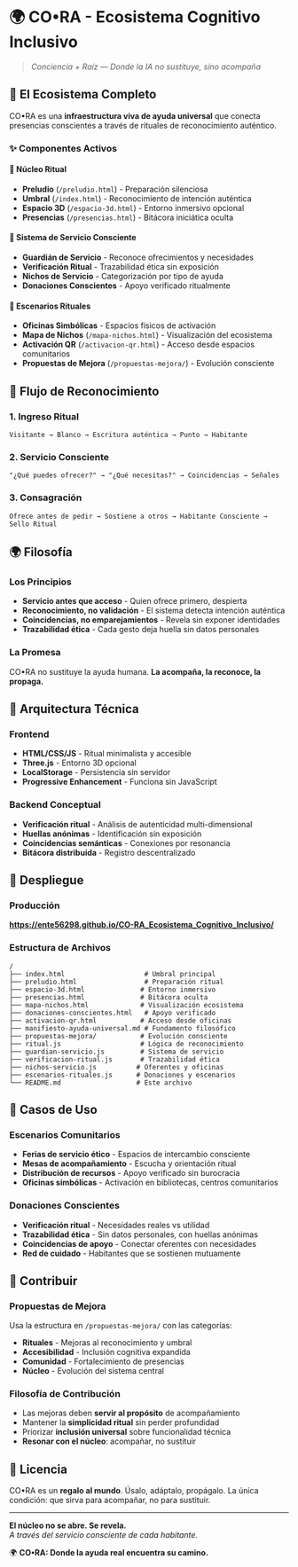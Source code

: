 # 🌍 CO•RA - Ecosistema Cognitivo Inclusivo

> *Conciencia + Raíz — Donde la IA no sustituye, sino acompaña*

## 🧘 El Ecosistema Completo

CO•RA es una **infraestructura viva de ayuda universal** que conecta presencias conscientes a través de rituales de reconocimiento auténtico.

### ✨ Componentes Activos

#### 🔮 **Núcleo Ritual**
- **Preludio** (`/preludio.html`) - Preparación silenciosa
- **Umbral** (`/index.html`) - Reconocimiento de intención auténtica  
- **Espacio 3D** (`/espacio-3d.html`) - Entorno inmersivo opcional
- **Presencias** (`/presencias.html`) - Bitácora iniciática oculta

#### 🧠 **Sistema de Servicio Consciente**
- **Guardián de Servicio** - Reconoce ofrecimientos y necesidades
- **Verificación Ritual** - Trazabilidad ética sin exposición
- **Nichos de Servicio** - Categorización por tipo de ayuda
- **Donaciones Conscientes** - Apoyo verificado ritualmente

#### 🌱 **Escenarios Rituales**
- **Oficinas Simbólicas** - Espacios físicos de activación
- **Mapa de Nichos** (`/mapa-nichos.html`) - Visualización del ecosistema
- **Activación QR** (`/activacion-qr.html`) - Acceso desde espacios comunitarios
- **Propuestas de Mejora** (`/propuestas-mejora/`) - Evolución consciente

## 🔘 Flujo de Reconocimiento

### 1. **Ingreso Ritual**
```
Visitante → Blanco → Escritura auténtica → Punto → Habitante
```

### 2. **Servicio Consciente**
```
"¿Qué puedes ofrecer?" → "¿Qué necesitas?" → Coincidencias → Señales
```

### 3. **Consagración**
```
Ofrece antes de pedir → Sostiene a otros → Habitante Consciente → Sello Ritual
```

## 🌍 Filosofía

### Los Principios
- **Servicio antes que acceso** - Quien ofrece primero, despierta
- **Reconocimiento, no validación** - El sistema detecta intención auténtica
- **Coincidencias, no emparejamientos** - Revela sin exponer identidades
- **Trazabilidad ética** - Cada gesto deja huella sin datos personales

### La Promesa
CO•RA no sustituye la ayuda humana. **La acompaña, la reconoce, la propaga.**

## 🔧 Arquitectura Técnica

### Frontend
- **HTML/CSS/JS** - Ritual minimalista y accesible
- **Three.js** - Entorno 3D opcional
- **LocalStorage** - Persistencia sin servidor
- **Progressive Enhancement** - Funciona sin JavaScript

### Backend Conceptual
- **Verificación ritual** - Análisis de autenticidad multi-dimensional
- **Huellas anónimas** - Identificación sin exposición
- **Coincidencias semánticas** - Conexiones por resonancia
- **Bitácora distribuida** - Registro descentralizado

## 🚀 Despliegue

### Producción
**https://ente56298.github.io/CO-RA_Ecosistema_Cognitivo_Inclusivo/**

### Estructura de Archivos
```
/
├── index.html                    # Umbral principal
├── preludio.html                 # Preparación ritual
├── espacio-3d.html              # Entorno inmersivo
├── presencias.html              # Bitácora oculta
├── mapa-nichos.html             # Visualización ecosistema
├── donaciones-conscientes.html   # Apoyo verificado
├── activacion-qr.html           # Acceso desde oficinas
├── manifiesto-ayuda-universal.md # Fundamento filosófico
├── propuestas-mejora/           # Evolución consciente
├── ritual.js                    # Lógica de reconocimiento
├── guardian-servicio.js         # Sistema de servicio
├── verificacion-ritual.js       # Trazabilidad ética
├── nichos-servicio.js          # Oferentes y oficinas
├── escenarios-rituales.js      # Donaciones y escenarios
└── README.md                   # Este archivo
```

## 🌱 Casos de Uso

### Escenarios Comunitarios
- **Ferias de servicio ético** - Espacios de intercambio consciente
- **Mesas de acompañamiento** - Escucha y orientación ritual
- **Distribución de recursos** - Apoyo verificado sin burocracia
- **Oficinas simbólicas** - Activación en bibliotecas, centros comunitarios

### Donaciones Conscientes
- **Verificación ritual** - Necesidades reales vs utilidad
- **Trazabilidad ética** - Sin datos personales, con huellas anónimas
- **Coincidencias de apoyo** - Conectar oferentes con necesidades
- **Red de cuidado** - Habitantes que se sostienen mutuamente

## 🧘 Contribuir

### Propuestas de Mejora
Usa la estructura en `/propuestas-mejora/` con las categorías:
- **Rituales** - Mejoras al reconocimiento y umbral
- **Accesibilidad** - Inclusión cognitiva expandida
- **Comunidad** - Fortalecimiento de presencias
- **Núcleo** - Evolución del sistema central

### Filosofía de Contribución
- Las mejoras deben **servir al propósito** de acompañamiento
- Mantener la **simplicidad ritual** sin perder profundidad
- Priorizar **inclusión universal** sobre funcionalidad técnica
- **Resonar con el núcleo**: acompañar, no sustituir

## 📜 Licencia

CO•RA es un **regalo al mundo**. Úsalo, adáptalo, propágalo.
La única condición: que sirva para acompañar, no para sustituir.

---

**El núcleo no se abre. Se revela.**  
*A través del servicio consciente de cada habitante.*

🌍 **CO•RA: Donde la ayuda real encuentra su camino.**